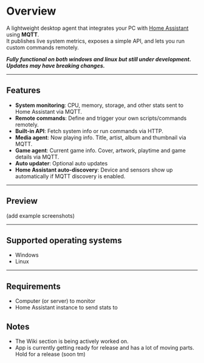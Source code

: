 # Overview

A lightweight desktop agent that integrates your PC with [Home Assistant](https://www.home-assistant.io/) using **MQTT**.  
It publishes live system metrics, exposes a simple API, and lets you run custom commands remotely.

***Fully functional on both windows and linux but still under development. Updates may have breaking changes.***

---

## Features

- **System monitoring**: CPU, memory, storage, and other stats sent to Home Assistant via MQTT.
- **Remote commands**: Define and trigger your own scripts/commands remotely.
- **Built-in API**: Fetch system info or run commands via HTTP.
- **Media agent**: Now playing info. Title, artist, album and thumbnail via MQTT.
- **Game agent**: Current game info. Cover, artwork, playtime and game details via MQTT.
- **Auto updater**: Optional auto updates
- **Home Assistant auto-discovery**: Device and sensors show up automatically if MQTT discovery is enabled.

---

## Preview 
(add example screenshots)

---

## Supported operating systems
- Windows
- Linux

---

## Requirements
- Computer (or server) to monitor
- Home Assistant instance to send stats to


## Notes

- The Wiki section is being actively worked on.
- App is currently getting ready for release and has a lot of moving parts. Hold for a release (soon tm)